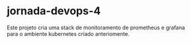 # jornada-devops-4
Este projeto cria uma stack de monitoramento de prometheus e grafana para o ambiente kubernetes criado anteriomente.